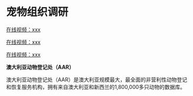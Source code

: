 # 宠物组织调研

[在线视频：xxx](image/1.html)

[在线视频：xxx](image/2.html)

[在线视频：xxx](image/3.html)

**澳大利亚动物登记处（AAR）**

澳大利亚动物登记处（AAR）是澳大利亚规模最大，最全面的非营利性动物登记和恢复服务机构，拥有来自澳大利亚和新西兰的1,800,000多只动物的数据库。
